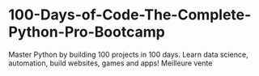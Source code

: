# 100-Days-of-Code-The-Complete-Python-Pro-Bootcamp
Master Python by building 100 projects in 100 days. Learn data science, automation, build websites, games and apps! Meilleure vente
